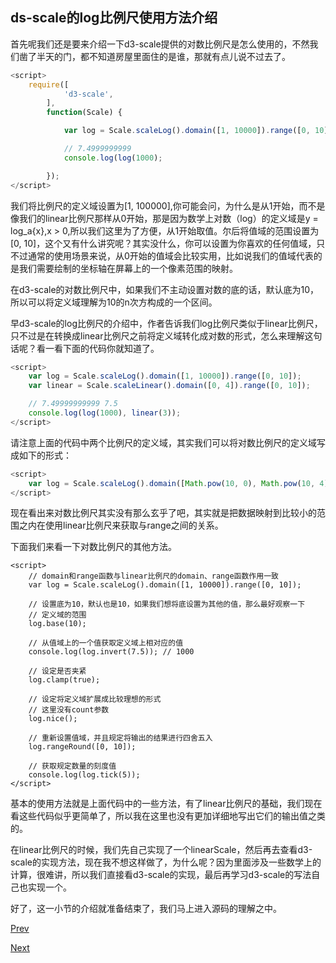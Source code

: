 ## ds-scale的log比例尺使用方法介绍

首先呢我们还是要来介绍一下d3-scale提供的对数比例尺是怎么使用的，不然我们凿了半天的门，都不知道房屋里面住的是谁，那就有点儿说不过去了。

```JavaScript
<script>
	require([
            'd3-scale',
        ],
        function(Scale) {

            var log = Scale.scaleLog().domain([1, 10000]).range([0, 10]);

            // 7.4999999999
            console.log(log(1000);

        });
</script>
```

我们将比例尺的定义域设置为[1, 100000],你可能会问，为什么是从1开始，而不是像我们的linear比例尺那样从0开始，那是因为数学上对数（log）的定义域是y = log_a{x},x > 0,所以我们这里为了方便，从1开始取值。尔后将值域的范围设置为[0, 10]，这个又有什么讲究呢？其实没什么，你可以设置为你喜欢的任何值域，只不过通常的使用场景来说，从0开始的值域会比较实用，比如说我们的值域代表的是我们需要绘制的坐标轴在屏幕上的一个像素范围的映射。

在d3-scale的对数比例尺中，如果我们不主动设置对数的底的话，默认底为10，所以可以将定义域理解为10的n次方构成的一个区间。

早d3-scale的log比例尺的介绍中，作者告诉我们log比例尺类似于linear比例尺，只不过是在转换成linear比例尺之前将定义域转化成对数的形式，怎么来理解这句话呢？看一看下面的代码你就知道了。

```JavaScript
<script>
	var log = Scale.scaleLog().domain([1, 10000]).range([0, 10]);
    var linear = Scale.scaleLinear().domain([0, 4]).range([0, 10]);

    // 7.49999999999 7.5
    console.log(log(1000), linear(3));
</script>
```
请注意上面的代码中两个比例尺的定义域，其实我们可以将对数比例尺的定义域写成如下的形式：

```Javascript
<script>
	var log = Scale.scaleLog().domain([Math.pow(10, 0), Math.pow(10, 4)]).range([0, 10]);
</script>
```
现在看出来对数比例尺其实没有那么玄乎了吧，其实就是把数据映射到比较小的范围之内在使用linear比例尺来获取与range之间的关系。

下面我们来看一下对数比例尺的其他方法。

```Javscript
<script>
	// domain和range函数与linear比例尺的domain、range函数作用一致
	var log = Scale.scaleLog().domain([1, 10000]).range([0, 10]);

	// 设置底为10，默认也是10，如果我们想将底设置为其他的值，那么最好观察一下
	// 定义域的范围
	log.base(10);

	// 从值域上的一个值获取定义域上相对应的值
	console.log(log.invert(7.5)); // 1000

	// 设定是否夹紧
	log.clamp(true);

	// 设定将定义域扩展成比较理想的形式
	// 这里没有count参数
	log.nice();

	// 重新设置值域，并且规定将输出的结果进行四舍五入
	log.rangeRound([0, 10]);

	// 获取规定数量的刻度值
	console.log(log.tick(5));
</script>
```

基本的使用方法就是上面代码中的一些方法，有了linear比例尺的基础，我们现在看这些代码似乎更简单了，所以我在这里也没有更加详细地写出它们的输出值之类的。

在linear比例尺的时候，我们先自己实现了一个linearScale，然后再去查看d3-scale的实现方法，现在我不想这样做了，为什么呢？因为里面涉及一些数学上的计算，很难讲，所以我们直接看d3-scale的实现，最后再学习d3-scale的写法自己也实现一个。

好了，这一小节的介绍就准备结束了，我们马上进入源码的理解之中。

[Prev](./)

[Next](log_2.md)












